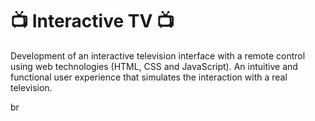# 📺 Interactive TV 📺

Development of an interactive television interface with a remote control using web technologies  (HTML, CSS and JavaScript). An intuitive and functional user experience that simulates the interaction with a real television.

br 


